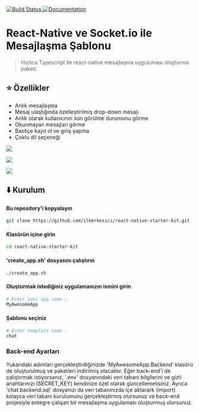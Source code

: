 <p>
  <a href="https://github.com/ilkerkesici/react-native-starter-kit/blob/master/template/chat/README.tr.md">
    <img alt="Build Status" src="https://img.shields.io/static/v1?label=dil&message=tr&color=red" target="_blank" />
 </a>
  <a href="https://github.com/ilkerkesici/react-native-starter-kit/blob/master/template/chat/README.md">
    <img alt="Documentation" src="https://img.shields.io/static/v1?label=lang&message=en&color=blue" target="_blank" />
  </a>
</p>

# React-Native ve Socket.io ile Mesajlaşma Şablonu 

> Hızlıca Typescript ile react-native mesajlaşma uyguluması oluşturma paketi.

## :star: Özellikler

- Anlık mesajlaşma
- Mesaj ulaştığında özelleştirilmiş drop-down mesajı
- Anlık olarak kullanıcının son görülme durumunu görme
- Okunmayan mesajları görme
- Basitçe kayıt ol ve giriş yapma
- Çoklu dil seçeneği


![](./assets/dropdown_usage.gif)

![](./assets/online_status.gif)

![](./assets/info_read.gif)


## :arrow_down: Kurulum

#### Bu repository'i kopyalayın

```sh
git clone https://github.com/ilkerkesici/react-native-starter-kit.git
```
#### Klasörün içine girin

```sh
cd react-native-starter-kit
```
#### 'create_app.sh' dosyasını çalıştırın

```sh
./create_app.sh
```
#### Oluşturmak istediğiniz uygulamanızın ismini girin

```sh
# Enter your app name :
MyAwesomeApp
```
#### Şablonu seçiniz

```sh
# Enter template name :
chat
```
### Back-end Ayarları
Yukarıdaki adımları gerçekleştirdiğinizde 'MyAwesomeApp.Backend' klasörü de oluşturulmuş ve paketleri indirilmiş olacaktır. Eğer back-end'i de çalıştırmak istiyorsanız, '.env' dosyanındaki veri tabanı bilgilerini ve gizli anahtarınızı (SECRET_KEY) kendinize özel olarak güncellemelisiniz. Ayrıca 'chat.backend.sql' dosyanızı da veri tabanınızda içe aktarark (import) kolayca veri tabanı kurulumunu gerçekleştirmiş olursunuz ve back-end projesiyle entegre çalışan bir mesajlaşma uygulaması oluşturmuş olursunuz.


